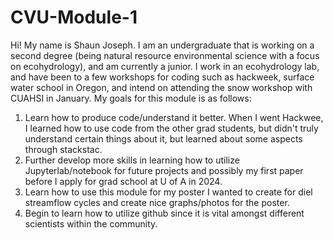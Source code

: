 # CVU-Module-1

Hi! My name is Shaun Joseph. I am an undergraduate that is working on a second degree (being natural resource environmental science with a focus on ecohydrology), and am currently a junior. I work in an ecohydrology lab, and have been to a few workshops for coding such as hackweek, surface water school in Oregon, and intend on attending the snow workshop with CUAHSI in January.
My goals for this module is as follows:
1. Learn how to produce code/understand it better. When I went Hackwee, I learned how to use code from the other grad students, but didn't truly understand certain things about it, but learned about some aspects through stackstac.
2. Further develop more skills in learning how to utilize Jupyterlab/notebook for future projects and possibly my first paper before I apply for grad school at U of A in 2024.
3. Learn how to use this module for my poster I wanted to create for diel streamflow cycles and create nice graphs/photos for the poster.
4. Begin to learn how to utilize github since it is vital amongst different scientists within the community.